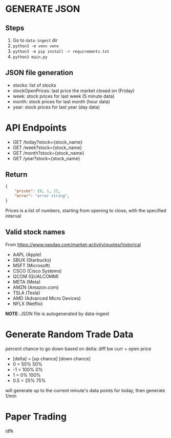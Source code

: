 # GENERATE JSON

## Steps

1. Go to `data-ingest` dir
2. `python3 -m venv venv`
3. `python3 -m pip install -r requirements.txt`
4. `python3 main.py`

## JSON file generation

- stocks: list of stocks
- stockOpenPrices: last price the market closed on (Friday)
- week: stock prices for last week (5 minute data)
- month: stock prices for last month (hour data)
- year: stock prices for last year (day data)


# API Endpoints

-   GET /today?stock={stock_name}
-   GET /week?stock={stock_name}
-   GET /month?stock={stock_name}
-   GET /year?stock={stock_name}

## Return

```json
{
    "prices": [0, 1, 2],
    "error": "error string",
}
```

Prices is a list of numbers, starting from opening to close, with the specified interval

## Valid stock names

From https://www.nasdaq.com/market-activity/quotes/historical

-   AAPL (Apple)
-   SBUX (Starbucks)
-   MSFT (Microsoft)
-   CSCO (Cisco Systems)
-   QCOM (QUALCOMM)
-   META (Meta)
-   AMZN (Amazon.com)
-   TSLA (Tesla)
-   AMD (Advanced Micro Devices)
-   NFLX (Netflix)

**NOTE**: JSON file is autogenerated by data-ingest

# Generate Random Trade Data

percent chance to go down based on delta: diff bw curr + open price

-   [delta] = [up chance] [down chance]
-   0 = 50% 50%
-   -1 = 100% 0%
-   1 = 0% 100%
-   0.5 = 25% 75%

will generate up to the current minute's data points for today, then generate 1/min

# Paper Trading

idfk
